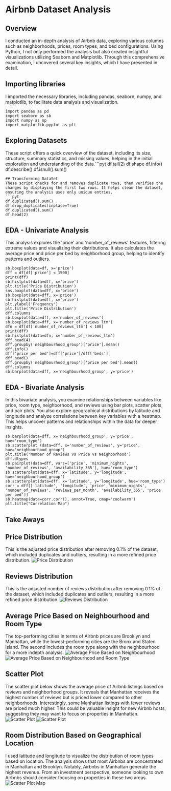# Airbnb Dataset Analysis 

## Overview
I conducted an in-depth analysis of Airbnb data, exploring various columns such as neighborhoods, prices, room types, and bed configurations. Using Python, I not only performed the analysis but also created insightful visualizations utilizing Seaborn and Matplotlib. Through this comprehensive examination, I uncovered several key insights, which I have presented in detail.

## Importing libraries  
I imported the necessary libraries, including pandas, seaborn, numpy, and matplotlib, to facilitate data analysis and visualization.
```pyt
import pandas as pd 
import seaborn as sb
import numpy as np
import matplotlib.pyplot as plt
```
## Exploring Datasets 
These script offers a quick overview of the dataset, including its size, structure, summary statistics, and missing values, helping in the initial exploration and understanding of the data.```pyt
df.tail(2)
df.shape
df.info()
df.describe()
df.isnull().sum()
```
## Transforming DataSet 
These script checks for and removes duplicate rows, then verifies the changes by displaying the first two rows. It helps clean the dataset, ensuring the analysis uses only unique entries.
```pyt
df.duplicated().sum()
df.drop_duplicates(inplace=True)
df.duplicated().sum()
df.head(2)
```
## EDA - Univariate Analysis
This analysis explores the 'price' and 'number_of_reviews' features, filtering extreme values and visualizing their distributions. It also calculates the average price and price per bed by neighborhood group, helping to identify patterns and outliers.
```pyt
sb.boxplot(data=df, x='price')
dff = df[df['price'] < 1500]
print(dff)
sb.histplot(data=dff, x='price')
plt.title('Price Distribution')
sns.boxplot(data=dff, x='price')
sb.boxplot(data=dff, x='price')
sb.histplot(data=dff, x='price')
plt.ylabel('Frequency')
plt.title('Price Distribution')
dff.columns
sb.boxplot(data=dff, x='number_of_reviews')
sb.boxplot(data=dff, x='number_of_reviews_ltm')
dfn = df[df['number_of_reviews_ltm'] < 100]
print(dff)
sb.histplot(data=dfn, x='number_of_reviews_ltm')
dff.head(4)
dff.groupby('neighbourhood_group')['price'].mean()
dff.info()
dff['price per bed']=dff['price']/dff['beds']
dff.head()
dff.groupby('neighbourhood_group')['price per bed'].mean()
dff.columns
sb.barplot(data=dff, x='neighbourhood_group', y='price')
```
## EDA - Bivariate Analysis
In this bivariate analysis, you examine relationships between variables like price, room type, neighborhood, and reviews using bar plots, scatter plots, and pair plots. You also explore geographical distributions by latitude and longitude and analyze correlations between key variables with a heatmap. This helps uncover patterns and relationships within the data for deeper insights.
```pyt
sb.barplot(data=dff, x='neighbourhood_group', y='price', hue='room_type')
sb.scatterplot (data=dff, x='number_of_reviews', y='price', hue='neighbourhood_group')
plt.title('Number of Reviews vs Price vs Neighborhood')
dff.dtypes
sb.pairplot(data=dff, vars=['price', 'minimum_nights', 'number_of_reviews', 'availability_365'], hue='room_type')
sb.scatterplot(data=dff, x='latitude', y='longitude', hue='neighbourhood_group')
sb.scatterplot(data=dff, x='latitude', y='longitude', hue='room_type')
corr = dff[['latitude', 'longitude', 'price','minimum_nights', 'number_of_reviews', 'reviews_per_month', 'availability_365', 'price per bed']]
sb.heatmap(data=corr.corr(), annot=True, cmap='coolwarm')
plt.title("Correlation Map")
```
## Take Aways

## Price Distribution
This is the adjusted price distribution after removing 0.1% of the dataset, which included duplicates and outliers, resulting in a more refined price distribution.
![Price Distribution](https://github.com/samuelnega-data/airbnb/blob/main/Air%20Bnb%20Data%20Visualization/Screenshot%202025-02-20%20204128.png?raw=true)

## Reviews Distribution
This is the adjusted number of reviews distribution after removing 0.1% of the dataset, which included duplicates and outliers, resulting in a more refined price distribution.
![Reviews Distribution](https://github.com/samuelnega-data/airbnb/blob/main/Air%20Bnb%20Data%20Visualization/Screenshot%202025-02-20%20204224.png?raw=true) 

## Average Price Based on Neighbourhood and Room Type
The top-performing cities in terms of Airbnb prices are Brooklyn and Manhattan, while the lowest-performing cities are the Bronx and Staten Island. The second includes the room type along with the neighbourhood for a more indepth analysis.
![Average Price Based on Neighbourhood](https://github.com/samuelnega-data/airbnb/blob/main/Air%20Bnb%20Data%20Visualization/Screenshot%202025-02-20%20204310.png?raw=true)
![Average Price Based on Neighbourhood and Room Type](https://github.com/samuelnega-data/airbnb/blob/main/Air%20Bnb%20Data%20Visualization/Screenshot%202025-02-20%20204342.png?raw=true
)

## Scatter Plot
The scatter plot below shows the average price of Airbnb listings based on reviews and neighborhood groups. It reveals that Manhattan receives the highest number of reviews but is priced lower compared to other neighborhoods. Interestingly, some Manhattan listings with fewer reviews are priced much higher. This could be valuable insight for new Airbnb hosts, suggesting they may want to focus on properties in Manhattan.
![Scatter Plot](https://github.com/samuelnega-data/airbnb/blob/main/Air%20Bnb%20Data%20Visualization/Screenshot%202025-02-20%20204357.png?raw=true)
![Scatter Plot](https://github.com/samuelnega-data/airbnb/blob/main/Air%20Bnb%20Data%20Visualization/Screenshot%202025-02-20%20204419.png?raw=true)

## Room Distribution Based on Geographical Location
I used latitude and longitude to visualize the distribution of room types based on location. The analysis shows that most Airbnbs are concentrated in Manhattan and Brooklyn. Notably, Airbnbs in Manhattan generate the highest revenue. From an investment perspective, someone looking to own Airbnbs should consider focusing on properties in these two areas.
![Scatter Plot Map](https://github.com/samuelnega-data/airbnb/blob/main/Air%20Bnb%20Data%20Visualization/Screenshot%202025-02-20%20204502.png?raw=true)
